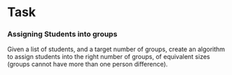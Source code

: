 # Task
### Assigning Students into groups
Given a list of students, and a target number of groups, create an algorithm to assign students into the right number of groups, of equivalent sizes (groups cannot have more than one person difference).